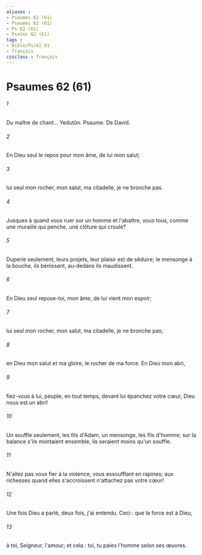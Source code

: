 ```yaml
---
aliases : 
- Psaumes 62 (61)
- Psaumes 62 (61)
- Ps 62 (61)
- Psalms 62 (61)
tags : 
- Bible/Ps/62_61
- français
cssclass : français
---
```


# Psaumes 62 (61)

###### 1
Du maître de chant... Yedutûn. Psaume. De David.
###### 2
En Dieu seul le repos pour mon âme, de lui mon salut;
###### 3
lui seul mon rocher, mon salut, ma citadelle, je ne bronche pas.
###### 4
Jusques à quand vous ruer sur un homme et l'abattre, vous tous, comme une muraille qui penche, une clôture qui croule?
###### 5
Duperie seulement, leurs projets, leur plaisir est de séduire; le mensonge à la bouche, ils bénissent, au-dedans ils maudissent.
###### 6
En Dieu seul repose-toi, mon âme, de lui vient mon espoir;
###### 7
lui seul mon rocher, mon salut, ma citadelle, je ne bronche pas;
###### 8
en Dieu mon salut et ma gloire, le rocher de ma force. En Dieu mon abri,
###### 9
fiez-vous à lui, peuple, en tout temps, devant lui épanchez votre cœur, Dieu nous est un abri!
###### 10
Un souffle seulement, les fils d'Adam, un mensonge, les fils d'homme; sur la balance s'ils montaient ensemble, ils seraient moins qu'un souffle.
###### 11
N'allez pas vous fier à la violence, vous essoufflant en rapines; aux richesses quand elles s'accroissent n'attachez pas votre cœur!
###### 12
Une fois Dieu a parlé, deux fois, j'ai entendu. Ceci : que la force est à Dieu,
###### 13
à toi, Seigneur, l'amour; et cela : toi, tu paies l'homme selon ses œuvres.
